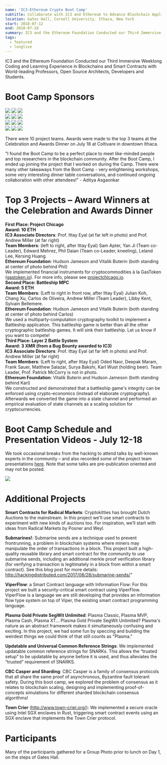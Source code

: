 ```yaml
---
name: 'IC3-Ethereum Crypto Boot Camp'
subtitle: Collaborate with IC3 and Ethereum to Advance Blockchain Applications.
location: Gates Hall, Cornell University. Ithaca, New York
start: 2018-07-12
end: 2018-07-18
summary: IC3 and the Ethereum Foundation Conducted our Third Immersive Weeklong Coding and Learning Experience in Blockchains and Smart Contracts with World-leading Professors, Open Source Architects, Developers and Students.
tags:
  - featured
  - longlive
---
```


IC3 and the Ethereum Foundation Conducted our Third Immersive Weeklong Coding and Learning Experience in Blockchains and Smart Contracts with World-leading Professors, Open Source Architects, Developers and Students.

# Boot Camp Sponsors

<div class="ui center aligned basic segment">
  <div class="ui small images">
    <img class="ui image" id="celer" src="../images/events/eth-bootcamp-18/celer.png" />
    <img class="ui image" id="chainlink" src="../images/events/eth-bootcamp-18/chainlink.png" />
    <img class="ui image" id="cisco" src="../images/events/eth-bootcamp-18/cisco.png" />
  </div>
  <div class="ui small images">
    <img class="ui image" id="columbuscapital" src="../images/events/eth-bootcamp-18/cc.png" />
    <img class="ui image" id="fidelitylabs" src="../images/events/eth-bootcamp-18/fidelity.png" />
    <img class="ui image" id="ibm" src="../images/events/eth-bootcamp-18/ibm.png" />
  </div>
  <div class="ui small images">
    <img class="ui image" id="jpmorgan" src="../images/events/eth-bootcamp-18/jpmorgan.png" />
    <img class="ui image" id="metastable" src="../images/events/eth-bootcamp-18/metastable.png" />
    <img class="ui image" id="microsoft" src="../images/events/eth-bootcamp-18/microsoft.png" />
  </div>
  <div class="ui small images">
    <img class="ui image" id="nervos" src="../images/events/eth-bootcamp-18/nervos.png" />
    <img class="ui image" id="oracle" src="../images/events/eth-bootcamp-18/oracle.png" />
    <img class="ui image" id="siemens" src="../images/events/eth-bootcamp-18/siemens.png" />
  </div>
</div>

There were 10 project teams.  Awards were made to the top 3 teams at the Celebration and Awards Dinner on July 18 at Coltivare in downtown Ithaca.

"I found the Boot Camp to be a perfect place to meet like-minded people and top researchers in the blockchain community. After the Boot Camp, I ended up joining the project that I worked on during the Camp. There were many other takeaways from the Boot Camp - very enlightening workshops, some very interesting dinner table conversations, and continued ongoing collaboration with other attendees!" - Aditya Asgaonkar

# Top 3 Projects – Award Winners at the Celebration and Awards Dinner

<div class="ui piled segment">
    <img class="ui centered image" src="../images/events/eth-bootcamp-18/projectchicago.png" alt="" />
    <div class="ui bottom attached message">
    <strong>First Place: Project Chicago</strong><br>
    <strong>Award: 10 ETH</strong><br>
    <strong>IC3 Associate Directors</strong>: Prof. Ittay Eyal (at far left in photo) and Prof. Andrew Miller (at far right)<br>
    <strong>Team Members</strong>: (left to right, after Ittay Eyal) Sam Apter, Yan Ji (Team co-Leader), Edward Mehrez, Phil Daian (Team co-Leader, kneeling), Leland Lee, Kersing Huang.<br>
    <strong>Ethereum Foundation</strong>: Hudson Jameson and Vitalik Buterin (both standing at center of photo behind Phil)<br>
    We implemented financial instruments for cryptocommodities à la GasToken (<a href="http://gastoken.io">gastoken.io</a>). For more info, please see <a href="https://projectchicago.io/">projectchicago.io</a>.
    </div>  
</div>

<div class="ui piled segment">
    <img class="ui centered image" src="../images/events/eth-bootcamp-18/battleshipmpc.png" alt="" />
    <div class="ui bottom attached message">
    <strong>Second Place: Battleship MPC</strong><br>
    <strong>Award: 5 ETH</strong><br>
    <strong>Team Members</strong>: (Left to right in front row, after Ittay Eyal) Julian Koh, Chang Xu, Carlos de Oliveira, Andrew Miller (Team Leader), Libby Kent, Sylvain Bellemere.<br>
    <strong>Ethereum Foundation</strong>: Hudson Jameson and Vitalik Buterin (both standing at center of photo behind Carlos)<br>
    We used a multiparty-computation cryptography toolkit to implement a Battleship application. This battleship game is better than all the other cryptographic battleship games. It will sink their battleship. Let us know if you want to compete!
    </div>  
</div>

<div class="ui piled segment">
    <img class="ui centered image" src="../images/events/eth-bootcamp-18/layer2battlesystem.png" alt="" />
    <div class="ui bottom attached message">
    <strong>Third Place: Layer 2 Battle System</strong><br>
    <strong>Award: 3 XMR (from a Bug Bounty awarded to IC3)</strong><br>
    <strong>IC3 Associate Directors</strong>: Prof. Ittay Eyal (at far left in photo) and Prof. Andrew Miller (at far right)<br>
    <strong>Team Members</strong>: (Left to right, after Ittay Eyal) Oded Naor, Deepak Maram, Frank Sauer, Matthew Salazar, Surya Bakshi, Karl Wust (holding beer). Team Leader, Prof. Patrick McCorry is not in photo.<br>
    <strong>Ethereum Foundation</strong>: Vitalik Buterin and Hudson Jameson (both standing behind Karl)<br>
    We constructed and demonstrated that a battleship game's integrity can be enforced using crypto-economics (instead of elaborate cryptography). Afterwards we converted the game into a state channel and performed an empirical evaluation of state channels as a scaling solution for cryptocurrencies.
    </div>  
</div>

# Boot Camp Schedule and Presentation Videos - July 12-18

We took occasional breaks from the hacking to attend talks by well-known experts in the community – and also recorded some of the project team presentations [here](https://vod.video.cornell.edu/channel/IC3%2BBootcamp/97851101). Note that some talks are pre-publication oriented and may not be posted.

<div class="ui images">
  <img class="ui image" src="../images/events/eth-bootcamp-18/schedule.png"/>
</div>

# Additional Projects

**Smart Contracts for Radical Markets**: Cryptokitties has brought Dutch Auctions to the mainstream. In this project we'll use smart contracts to experiment with new kinds of auctions too. For inspiration, we’ll start with ideas from Radical Markets by Posner and Weyl.

**Submarines!**: Submarine sends are a technique used to prevent frontrunning, a problem in blockchain systems where miners may manipulate the order of transactions in a block. This project built a high-quality reusable library and smart contract for the community to use submarine sends, including an additional merkle proof verification library (for verifying a transaction is legitimately in a block from within a smart contract). See this blog post for more details: http://hackingdistributed.com/2017/08/28/submarine-sends/"

**ViperFlow**: a Smart Contract language with Information Flow: For this project we built a security-critical smart contract using ViperFlow. ViperFlow is a language we are still developing that provides an information flow type system on top of Viper, the existing smart contract programming language.

**Plasma Gold Private SegWit Unlimited**: Plasma Classic, Plasma MVP, Plasma Cash, Plasma XT... Plasma Gold Private SegWit Unlimited? Plasma's nature as an abstract framework makes it simultaneously confusing and exciting. In this project, we had some fun by speccing and building the weirdest things we could think of that still counts as "Plasma."

**Updatable and Universal Common Reference Strings**: We implemented updatable common reference strings for SNARKs. This allows the “trusted setup” to be updatable by anyone before it is used, and thus alleviates the “trusted” requirement of SNARKS.

**CBC Casper and Sharding**: CBC Casper is a family of consensus protocols that all share the same proof of asynchronous, Byzantine fault tolerant safety. During this boot camp, we explored the problem of consensus as it relates to blockchain scaling, designing and implementing proof-of-concepts simulations for different sharded blockchain consensus algorithms!

**Town Crier** (http://www.town-crier.org/): We implemented a secure oracle using Intel SGX enclaves in Rust, triggering smart contract events using an SGX enclave that implements the Town Crier protocol.

# Participants

<div class="ui piled segment">
    <img class="ui centered image" src="../images/events/eth-bootcamp-18/participants.png" alt="" />
    <div class="ui bottom attached message">
    Many of the participants gathered for a Group Photo prior to lunch on Day 1, on the steps of Gates Hall.
    </div>  
</div>
